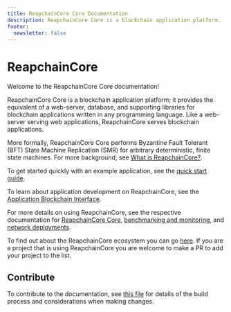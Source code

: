 ```yaml
---
title: ReapchainCore Core Documentation
description: ReapchainCore Core is a blockchain application platform.
footer:
  newsletter: false
---
```


# ReapchainCore

Welcome to the ReapchainCore Core documentation!

ReapchainCore Core is a blockchain application platform; it provides the equivalent
of a web-server, database, and supporting libraries for blockchain applications
written in any programming language. Like a web-server serving web applications,
ReapchainCore serves blockchain applications.

More formally, ReapchainCore Core performs Byzantine Fault Tolerant (BFT)
State Machine Replication (SMR) for arbitrary deterministic, finite state machines.
For more background, see [What is
ReapchainCore?](introduction/what-is-reapchain-core.md).

To get started quickly with an example application, see the [quick start guide](introduction/quick-start.md).

To learn about application development on ReapchainCore, see the [Application Blockchain Interface](https://github.com/reapchain-core/spec/tree/master/spec/abci).

For more details on using ReapchainCore, see the respective documentation for
[ReapchainCore Core](reapchain-core-core/), [benchmarking and monitoring](tools/), and [network deployments](networks/).

To find out about the ReapchainCore ecosystem you can go [here](https://github.com/reapchain-core/awesome#ecosystem). If you are a project that is using ReapchainCore you are welcome to make a PR to add your project to the list.

## Contribute

To contribute to the documentation, see [this file](https://github.com/reapchain/reapchain-core/blob/master/docs/DOCS_README.md) for details of the build process and considerations when making changes.
